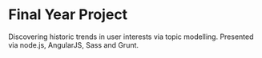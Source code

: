 Final Year Project
========

Discovering historic trends in user interests via topic modelling. Presented via node.js, AngularJS, Sass and Grunt.